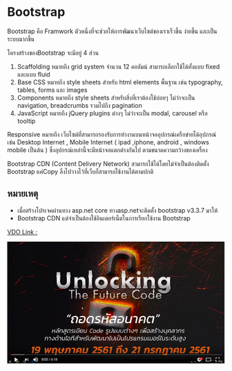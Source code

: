 # Bootstrap

Bootstrap คือ Framwork ตัวหนึ่งที่จะช่วยให้การพัฒนาเว็บไซต์ของเราเร็วขึ้น ง่ายขึ้น และเป็นระบบมากขึ้น 

โครงสร้างของBootstrap จะมีอยู่ 4 ส่วน
1) Scaffolding  หมายถึง 
 grid system จำนวน 12 คอลัมน์ สามารถเลือกใช้ได้ทั้งแบบ fixed และแบบ fluid
2) Base CSS  หมายถึง 
style sheets สำหรับ html elements พื้นฐาน เช่น typography, tables, forms และ images
3) Components  หมายถึง 
style sheets สำหรับสิ่งที่เราต้องใช้บ่อยๆ ไม่ว่าจะเป็น navigation, breadcrumbs รวมไปถึง pagination 
4) JavaScript  หมายถึง jQuery plugins ต่างๆ ไม่ว่าจะเป็น modal, carousel หรือ tooltip 
 

Responsive  หมายถึง เว็บไซต์ที่สามารถรองรับการทำงานบนหน้าจออุปกรณ์เครือข่ายได้อุปกรณ์ เช่น Desktop Internet , Mobile Internet ( ipad ,iphone, android , windows mobile เป็นต้น ) ซึ่งอุปกรณ์เหล่านี้จะมีหน้าจอแตกต่างกันไป ตามขนาดความกว้างของเครื่อง

Bootstrap CDN (Content Delivery Network)
สามารถใช้ได้โดยไม่จำเป็นต้องติดตั้ง Bootstrap  แค่Copy ลิ้งไปวางไว้ที่เว็บก็สามารถใช้งานได้ตามปกติ  

## หมายเหตุ  
* เมื่อสร้างโปรเจคผ่านทาง asp.net core  ทางasp.netจะติดตั้ง bootstrap v3.3.7 มาให้  
* Bootstrap CDN แต่จำเป็นต้องใช้อินเตอร์เน็ตในการเรียกใช้งาน Bootstrap

[VDO Link : ](https://www.youtube.com/watch?v=RC4j0_hI-hk)

[![](images/EP07/00.PNG)](https://www.youtube.com/watch?v=RC4j0_hI-hk)